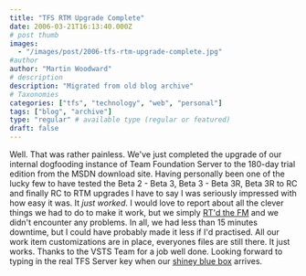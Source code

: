 ```yaml
---
title: "TFS RTM Upgrade Complete"
date: 2006-03-21T16:13:40.000Z
# post thumb
images:
  - "/images/post/2006-tfs-rtm-upgrade-complete.jpg"
#author
author: "Martin Woodward"
# description
description: "Migrated from old blog archive"
# Taxonomies
categories: ["tfs", "technology", "web", "personal"]
tags: ["blog", "archive"]
type: "regular" # available type (regular or featured)
draft: false
---
```


Well. That was rather painless. We've just completed the upgrade of our internal dogfooding instance of Team Foundation Server to the 180-day trial edition from the MSDN download site. Having personally been one of the lucky few to have tested the Beta 2 - Beta 3, Beta 3 - Beta 3R, Beta 3R to RC and finally RC to RTM upgrades I have to say I was seriously impressed with how easy it was. It _just worked_. I would love to report about all the clever things we had to do to make it work, but we simply [RT'd the FM](http://go.microsoft.com/fwlink/?LinkID=60341) and we didn't encounter any problems. In all, we had less than 15 minutes downtime, but I could have probably made it less if I'd practised. All our work item customizations are in place, everyones files are still there. It just works. Thanks to the VSTS Team for a job well done. Looking forward to typing in the real TFS Server key when our [shiney blue box](http://blogs.msdn.com/robcaron/archive/2006/03/20/555717.aspx) arrives.
